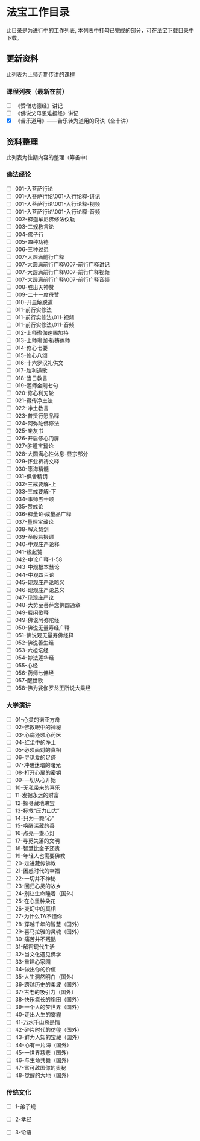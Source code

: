 # 法宝工作目录
此目录是为进行中的工作列表, 本列表中打勾已完成的部分，可在[法宝下载目录](release.md)中下载。

## 更新资料
此列表为上师近期传讲的课程

### 课程列表（最新在前）
- [ ] 《赞僧功德经》讲记
- [ ] 《佛说父母恩难报经》讲记
- [x] 《苦乐道用》——苦乐转为道用的窍诀（全十讲）

## 资料整理
此列表为往期内容的整理（筹备中）
### 佛法经论
- [ ] 001-入菩萨行论
- [ ] 001-入菩萨行论\001-入行论释-讲记
- [ ] 001-入菩萨行论\001-入行论释-视频
- [ ] 001-入菩萨行论\001-入行论释-音频
- [ ] 002-释迦牟尼佛修法仪轨
- [ ] 003-二规教言论
- [ ] 004-佛子行
- [ ] 005-四种功德
- [ ] 006-三种过患
- [ ] 007-大圆满前行广释
- [ ] 007-大圆满前行广释\007-前行广释讲记
- [ ] 007-大圆满前行广释\007-前行广释视频
- [ ] 007-大圆满前行广释\007-前行广释音频
- [ ] 008-胜出天神赞
- [ ] 009-二十一度母赞
- [ ] 010-开显解脱道
- [ ] 011-前行实修法
- [ ] 011-前行实修法\011-视频
- [ ] 011-前行实修法\011-音频
- [ ] 012-上师瑜伽速赐加持
- [ ] 013-上师瑜伽·祈祷莲师
- [ ] 014-修心七要
- [ ] 015-修心八颂
- [ ] 016-十六罗汉礼供文
- [ ] 017-胜利道歌
- [ ] 018-当日教言
- [ ] 019-莲师金刚七句
- [ ] 020-修心利刃轮
- [ ] 021-藏传净土法
- [ ] 022-净土教言
- [ ] 023-普贤行愿品释
- [ ] 024-阿弥陀佛修法
- [ ] 025-亲友书
- [ ] 026-开启修心门扉
- [ ] 027-胜道宝鬘论
- [ ] 028-大圆满心性休息-显宗部分
- [ ] 029-怀业祈祷文释
- [ ] 030-愿海精髓
- [ ] 031-俱舍精钥
- [ ] 032-三戒要解-上
- [ ] 033-三戒要解-下
- [ ] 034-事师五十颂
- [ ] 035-赞戒论
- [ ] 036-释量论·成量品广释
- [ ] 037-量理宝藏论
- [ ] 038-解义慧剑
- [ ] 039-圣般若摄颂
- [ ] 040-中观庄严论释
- [ ] 041-缘起赞
- [ ] 042-中论广释-1-58
- [ ] 043-中观根本慧论
- [ ] 044-中观四百论
- [ ] 045-现观庄严论略义
- [ ] 046-现观庄严论总义
- [ ] 047-现观庄严论
- [ ] 048-大势至菩萨念佛圆通章
- [ ] 049-费闲歌释
- [ ] 049-佛说阿弥陀经
- [ ] 050-佛说无量寿经广释
- [ ] 051-佛说观无量寿佛经释
- [ ] 052-佛说善生经
- [ ] 053-六祖坛经
- [ ] 054-妙法莲华经
- [ ] 055-心经
- [ ] 056-药师七佛经
- [ ] 057-醒世歌
- [ ] 058-佛为娑伽罗龙王所说大乘经

### 大学演讲
- [ ] 01-心灵的诺亚方舟
- [ ] 02-佛教眼中的神秘
- [ ] 03-心病还须心药医
- [ ] 04-红尘中的净土
- [ ] 05-必须面对的真相
- [ ] 06-寻觅爱的足迹
- [ ] 07-冲破迷暗的曙光
- [ ] 08-打开心扉的密钥
- [ ] 09-一切从心开始
- [ ] 10-无私带来的喜乐
- [ ] 11-发掘永远的财富
- [ ] 12-探寻藏地瑰宝
- [ ] 13-拯救“压力山大”
- [ ] 14-只为一颗“心”
- [ ] 15-唤醒深藏的善
- [ ] 16-点亮一盏心灯
- [ ] 17-寻觅失落的文明
- [ ] 18-智慧比金子还贵
- [ ] 19-年轻人也需要佛教
- [ ] 20-走进藏传佛教
- [ ] 21-困惑时代的幸福
- [ ] 22-一切并不神秘
- [ ] 23-回归心灵的故乡
- [ ] 24-别让生命睡着（国外）
- [ ] 25-在心里种朵花
- [ ] 26-变幻中的真相
- [ ] 27-为什么TA不懂你
- [ ] 28-穿越千年的智慧（国外）
- [ ] 29-喜马拉雅的灵魂（国外）
- [ ] 30-痛苦并不残酷
- [ ] 31-解密现代生活
- [ ] 32-当文化遇见佛学
- [ ] 33-重建心家园
- [ ] 34-做出你的价值
- [ ] 35-人生洞然明白（国外）
- [ ] 36-跨越历史的柔波（国外）
- [ ] 37-古老的吸引力（国外）
- [ ] 38-快乐疯长的稻田（国外）
- [ ] 39-一个人的梦世界（国外）
- [ ] 40-走出人生的雾霾
- [ ] 41-万水千山总是情
- [ ] 42-碎片时代的彷徨（国外）
- [ ] 43-鲜为人知的宝藏（国外）
- [ ] 44-心有一片海（国外）
- [ ] 45-一世界慈悲（国外）
- [ ] 46-与生命共舞（国外）
- [ ] 47-富可敌国你的奥秘
- [ ] 48-觉醒的大地（国外）

### 传统文化
- [ ] 1-弟子规
- [ ] 2-孝经
- [ ] 3-论语

